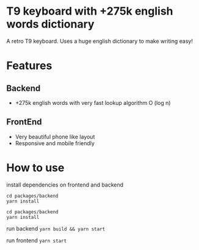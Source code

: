 # T9 keyboard with +275k english words dictionary

A retro T9 keyboard. Uses a huge english dictionary to make writing easy!

# Features

## Backend

- +275k english words with very fast lookup algorithm O (log n)

## FrontEnd

- Very beautiful phone like layout
- Responsive and mobile friendly

# How to use

install dependencies on frontend and backend

```
cd packages/backend
yarn install

cd packages/backend
yarn install
```

run backend
`yarn build && yarn start`

run frontend
`yarn start`
